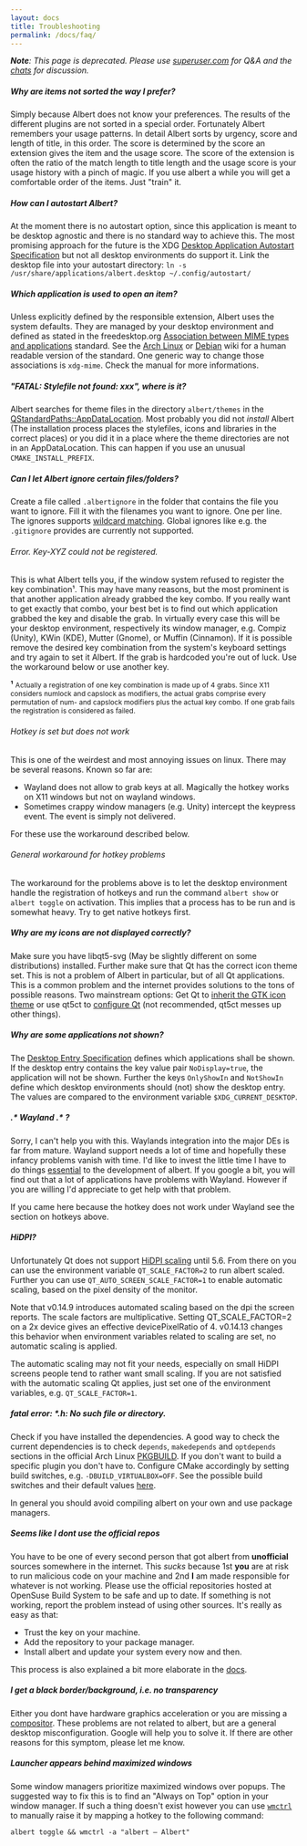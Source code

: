 ```yaml
---
layout: docs
title: Troubleshooting
permalink: /docs/faq/
---
```

<span style="color: red:">_**Note**: This page is deprecated. Please use [superuser.com](superuser.com) for Q&A and the [chats](/help/) for discussion._</span>

##### Why are items not sorted the way I prefer?

Simply because Albert does not know your preferences. The results of the different plugins are not sorted in a special order. Fortunately Albert remembers your usage patterns. In detail Albert sorts by urgency, score and length of title, in this order. The score is determined by the score an extension gives the item and the usage score. The score of the extension is often the ratio of the match length to title length and the usage score is your usage history with a pinch of magic. If you use albert a while you will get a comfortable order of the items. Just "train" it.

##### How can I autostart Albert?

At the moment there is no autostart option, since this application is meant to be desktop agnostic and there is no standard way to achieve this. The most promising approach for the future is the XDG [Desktop Application Autostart Specification](http://standards.freedesktop.org/autostart-spec/autostart-spec-latest.html) but not all desktop environments do support it. Link the desktop file into your autostart directory: `ln -s /usr/share/applications/albert.desktop ~/.config/autostart/`

##### Which application is used to open an item?

Unless explicitly defined by the responsible extension, Albert uses the system defaults. They are managed by your desktop environment and defined as stated in the freedesktop.org [Association between MIME types and applications](http://standards.freedesktop.org/mime-apps-spec/mime-apps-spec-1.0.html) standard. See the [Arch Linux](https://wiki.archlinux.org/index.php/Default_applications#MIME_types_and_desktop_entries) or [Debian](https://wiki.debian.org/MIME) wiki for a human readable version of the standard. One generic way to change those associations is `xdg-mime`. Check the manual for more informations.

##### "FATAL: Stylefile not found: xxx", where is it?

Albert searches for theme files in the directory `albert/themes` in the [QStandardPaths::AppDataLocation](http://doc.qt.io/qt-5/qstandardpaths.html#StandardLocation-enum). Most probably you did not *install* Albert (The installation process places the stylefiles, icons and libraries in the correct places) or you did it in a place where the theme directories are not in an AppDataLocation. This can happen if you use an unusual `CMAKE_INSTALL_PREFIX`.

##### Can I let Albert ignore certain files/folders?

Create a file called `.albertignore` in the folder that contains the file you want to ignore. Fill it with the filenames you want to ignore. One per line. The ignores supports [wildcard matching](http://doc.qt.io/qt-5/qregexp.html#wildcard-matching). Global ignores like e.g. the `.gitignore` provides are currently not supported.

###### Error. Key-XYZ could not be registered.

This is what Albert tells you, if the window system refused to register the key combination¹. This may have many reasons, but the most prominent is that another application already grabbed the key combo. If you really want to get exactly that combo, your best bet is to find out which application grabbed the key and disable the grab. In virtually every case this will be your desktop environment, respectively its window manager, e.g. Compiz (Unity), KWin (KDE), Mutter (Gnome), or Muffin (Cinnamon). If it is possible remove the desired key combination from the system's keyboard settings and try again to set it Albert. If the grab is hardcoded you're out of luck. Use the workaround below or use another key.

**¹** <span style="font-size: 12px">Actually a registration of one key combination is made up of 4 grabs. Since X11 considers numlock and capslock as modifiers, the actual grabs comprise every permutation of num- and capslock modifiers plus the actual key combo. If one grab fails the registration is considered as failed.</span>

###### Hotkey is set but does not work

This is one of the weirdest and most annoying issues on linux. There may be several reasons. Known so far are:

* Wayland does not allow to grab keys at all. Magically the hotkey works on X11 windows but not on wayland windows. 
* Sometimes crappy window managers (e.g. Unity) intercept the keypress event. The event is simply not delivered.

For these use the workaround described below.

###### General workaround for hotkey problems

The workaround for the problems above is to let the desktop environment handle the registration of hotkeys and run the command `albert show` or `albert toggle` on activation. This implies that a process has to be run and is somewhat heavy. Try to get native hotkeys first.

##### Why are my icons are not displayed correctly?

Make sure you have libqt5-svg (May be slightly different on some distributions) installed. Further make sure that Qt has the correct icon theme set. This is not a problem of Albert in particular, but of all Qt applications. This is a common problem and the internet provides solutions to the tons of possible reasons. Two mainstream options: Get Qt to [inherit the GTK icon theme](https://wiki.archlinux.org/index.php/Uniform_look_for_Qt_and_GTK_applications#Using_a_GTK_icon_theme_in_Qt_apps) or use qt5ct to [configure Qt](https://wiki.archlinux.org/index.php/qt#Configuration_of_Qt5_apps_under_environments_other_than_KDE_Plasma) (not recommended, qt5ct messes up other things).

##### Why are some applications not shown?

The [Desktop Entry Specification](https://specifications.freedesktop.org/desktop-entry-spec/latest/) defines which applications shall be shown. If the desktop entry contains the key value pair `NoDisplay=true`, the application will not be shown. Further the keys `OnlyShowIn` and `NotShowIn` define which desktop environments should (not) show the desktop entry. The values are compared to the environment variable `$XDG_CURRENT_DESKTOP`.

##### .\* Wayland .\* ?

Sorry, I can't help you with this. Waylands integration into the major DEs is far from mature. Wayland support needs a lot of time and hopefully these infancy problems vanish with time. I'd like to invest the little time I have to do things [essential](https://en.wikipedia.org/wiki/No_Silver_Bullet) to the development of albert. If you google a bit, you will find out that a lot of applications have problems with Wayland. However if you are willing I'd appreciate to get help with that problem.

If you came here because the hotkey does not work under Wayland see the section on hotkeys above.

##### HiDPI?
 
Unfortunately Qt does not support [HiDPI scaling](http://doc.qt.io/qt-5/highdpi.html) until 5.6. From there on you can use the environment variable `QT_SCALE_FACTOR=2` to run albert scaled. Further you can use `QT_AUTO_SCREEN_SCALE_FACTOR=1` to enable automatic scaling, based on the pixel density of the monitor.

Note that v0.14.9 introduces automated scaling based on the dpi the screen reports. The scale factors are multiplicative. Setting QT_SCALE_FACTOR=2 on a 2x device gives an effective devicePixelRatio of 4. v0.14.13 changes this behavior when environment variables related to scaling are set, no automatic scaling is applied.

The automatic scaling may not fit your needs, especially on small HiDPI screens people tend to rather want small scaling. If you are not satisfied with the automatic scaling Qt applies, just set one of the environment variables, e.g. `QT_SCALE_FACTOR=1`.

##### fatal error: \*.h: No such file or directory.

Check if you have installed the dependencies. A good way to check the current dependencies is to check `depends`, `makedepends` and `optdepends` sections in the official Arch Linux [PKGBUILD](https://aur.archlinux.org/cgit/aur.git/tree/PKGBUILD?h=albert). If you don't want to build a specific plugin you don't have to. Configure CMake accordingly by setting build switches, e.g. `-DBUILD_VIRTUALBOX=OFF`. See the possible build switches and their default values [here](https://github.com/albertlauncher/plugins/blob/master/CMakeLists.txt).

In general you should avoid compiling albert on your own and use package managers.

##### Seems like I dont use the official repos

You have to be one of every second person that got albert from **unofficial** sources somewhere in the internet. This _sucks_ because 1st **you** are at risk to run malicious code on your machine and 2nd **I** am made responsible for whatever is not working. Please use the official repositories hosted at OpenSuse Build System to be safe and up to date. If something is not working, report the problem instead of using other sources. It's really as easy as that:

* Trust the key on your machine.
* Add the repository to your package manager.
* Install albert and update your system every now and then.

This process is also explained a bit more elaborate in the [docs](https://albertlauncher.github.io/docs/installing/#using-package-managers).

##### I get a black border/background, i.e. no transparency

Either you dont have hardware graphics acceleration or you are missing a [compositor](https://en.wikipedia.org/wiki/Compositing_window_manager). These problems are not related to albert, but are a general desktop misconfiguration. Google will help you to solve it. If there are other reasons for this symptom, please let me know.

##### Launcher appears behind maximized windows

Some window managers prioritize maximized windows over popups. The suggested way to fix this is to find an "Always on Top" option in your window manager. If such a thing doesn't exist however you can use [`wmctrl`](http://tripie.sweb.cz/utils/wmctrl/) to manually raise it by mapping a hotkey to the following command:

```
albert toggle && wmctrl -a "albert — Albert"
```

